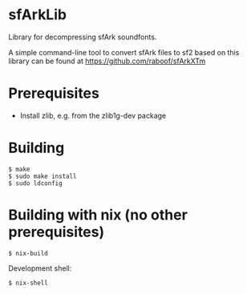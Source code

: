 sfArkLib
========

Library for decompressing sfArk soundfonts.

A simple command-line tool to convert sfArk files to sf2
based on this library can be found at https://github.com/raboof/sfArkXTm

Prerequisites
=============

* Install zlib, e.g. from the zlib1g-dev package

Building
========

    $ make
    $ sudo make install
    $ sudo ldconfig

Building with nix (no other prerequisites)
========

    $ nix-build

Development shell:

    $ nix-shell
